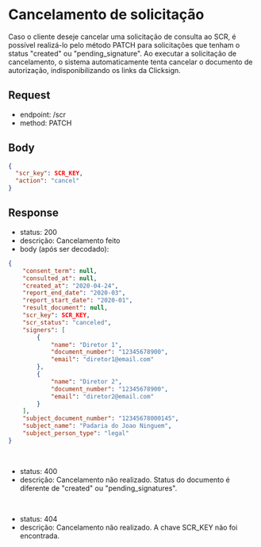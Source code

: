 # Cancelamento de solicitação

Caso o cliente deseje cancelar uma solicitação de consulta ao SCR, é possível realizá-lo pelo método PATCH
para solicitações que tenham o status "created" ou "pending_signature".
Ao executar a solicitação de cancelamento, o sistema automaticamente tenta cancelar o documento de autorização, indisponibilizando os links da Clicksign.

## Request

- endpoint: /scr
- method: PATCH

## Body

```json
{
  "scr_key": SCR_KEY,
  "action": "cancel"
}
```

## Response

- status: 200
- descrição: Cancelamento feito
- body (após ser decodado): 
  
```json
{
    "consent_term": null,
    "consulted_at": null,
    "created_at": "2020-04-24",
    "report_end_date": "2020-03",
    "report_start_date": "2020-01",
    "result_document": null,
    "scr_key": SCR_KEY,
    "scr_status": "canceled",
    "signers": [
        {
            "name": "Diretor 1",
            "document_number": "12345678900",
            "email": "diretor1@email.com"
        },
        {
            "name": "Diretor 2",
            "document_number": "12345678900",
            "email": "diretor2@email.com"
        }
    ],
    "subject_document_number": "12345678000145",
    "subject_name": "Padaria do Joao Ninguem",
    "subject_person_type": "legal"
}
```
<br>

- status: 400
- descrição: Cancelamento não realizado. Status do documento é diferente de "created" ou "pending_signatures".

<br>

- status: 404
- descrição: Cancelamento não realizado. A chave SCR_KEY não foi encontrada.

<br>